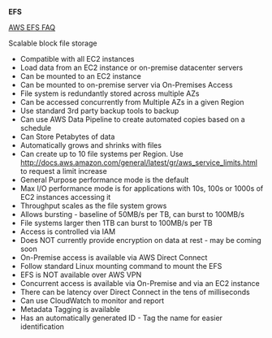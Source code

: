 **EFS**

[AWS EFS FAQ](https://aws.amazon.com/efs/faq/)

Scalable block file storage

* Compatible with all EC2 instances
* Load data from an EC2 instance or on-premise datacenter servers
* Can be mounted to an EC2 instance
* Can be mounted to on-premise server via On-Premises Access
* File system is redundantly stored across multiple AZs
* Can be accessed concurrently from Multiple AZs in a given Region
* Use standard 3rd party backup tools to backup
* Can use AWS Data Pipeline to create automated copies based on a schedule
* Can Store Petabytes of data
* Automatically grows and shrinks with files
* Can create up to 10 file systems per Region. Use http://docs.aws.amazon.com/general/latest/gr/aws_service_limits.html to request a limit increase
* General Purpose performance mode is the default
* Max I/O performance mode is for applications with 10s, 100s or 1000s of EC2 instances accessing it
* Throughput scales as the file system grows
* Allows bursting - baseline of 50MB/s per TB, can burst to 100MB/s
* File systems larger then 1TB can burst to 100MB/s per TB
* Access is controlled via IAM
* Does NOT currently provide encryption on data at rest - may be coming soon
* On-Premise access is available via AWS Direct Connect
* Follow standard Linux mounting command to mount the EFS
* EFS is NOT available over AWS VPN
* Concurrent access is available via On-Premise and via an EC2 instance
* There can be latency over Direct Connect in the tens of milliseconds
* Can use CloudWatch to monitor and report
* Metadata Tagging is available
* Has an automatically generated ID - Tag the name for easier identification
